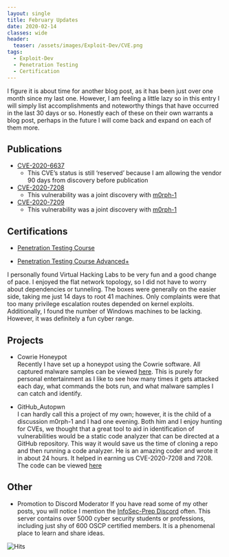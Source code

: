 ```yaml
---
layout: single
title: February Updates
date: 2020-02-14
classes: wide
header:
  teaser: /assets/images/Exploit-Dev/CVE.png
tags:
  - Exploit-Dev
  - Penetration Testing
  - Certification
---
```


I figure it is about time for another blog post, as it has been just over one month since my last one. However, I am feeling a little lazy so in this entry I will simply list accomplishments and noteworthy things that have occurred in the last 30 days or so. Honestly each of these on their own warrants a blog post, perhaps in the future I will come back and expand on each of them more.   

## Publications  
- [CVE-2020-6637](https://cve.mitre.org/cgi-bin/cvename.cgi?name=CVE-2020-6637)
	* This CVE’s status is still ‘reserved’ because I am allowing the vendor 90 days from discovery before publication
- [CVE-2020-7208](https://cve.mitre.org/cgi-bin/cvename.cgi?name=CVE-2020-7208)
	* This vulnerability was a joint discovery with [m0rph-1](https://github.com/m0rph-1)
- [CVE-2020-7209](https://cve.mitre.org/cgi-bin/cvename.cgi?name=CVE-2020-7209)
	* This vulnerability was a joint discovery with [m0rph-1](https://github.com/m0rph-1)

## Certifications  
- [Penetration Testing Course](https://www.virtualhackinglabs.com/?courses=penetration-testing)

- [Penetration Testing Course Advanced+](https://www.virtualhackinglabs.com/?courses=penetration-testing)

I personally found Virtual Hacking Labs to be very fun and a good change of pace. I enjoyed the flat network topology, so I did not have to worry about dependencies or tunneling. The boxes were generally on the easier side, taking me just 14 days to root 41 machines. Only complaints were that too many privilege escalation routes depended on kernel exploits. Additionally, I found the number of Windows machines to be lacking. However, it was definitely a fun cyber range.  

## Projects  

- Cowrie Honeypot   
Recently I have set up a honeypot using the Cowrie software. All captured malware samples can be viewed [here](https://github.com/cinzinga/HoneypotStuff/tree/master/Samples). This is purely for personal entertainment as I like to see how many times it gets attacked each day, what commands the bots run, and what malware samples I can catch and identify. 

- GitHub_Autopwn  
I can hardly call this a project of my own; however, it is the child of a discussion m0rph-1 and I had one evening. Both him and I enjoy hunting for CVEs, we thought that a great tool to aid in identification of vulnerabilities would be a static code analyzer that can be directed at a GitHub repository. This way it would save us the time of cloning a repo and then running a code analyzer. He is an amazing coder and wrote it in about 24 hours. It helped in earning us CVE-2020-7208 and 7208. The code can be viewed [here](https://github.com/m0rph-1/github_autopwn)


## Other   

- Promotion to Discord Moderator
If you have read some of my other posts, you will notice I mention the [InfoSec-Prep Discord](https://discord.gg/CDfvPb) often. This server contains over 5000 cyber security students or professions, including just shy of 600 OSCP certified members. It is a phenomenal place to learn and share ideas.   




![Hits](https://hitcounter.pythonanywhere.com/count/tag.svg?url=https%3A%2F%2Fcinzinga.github.io%2FFebruary-Updates%2F)